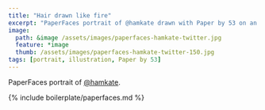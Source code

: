 ```yaml
---
title: "Hair drawn like fire"
excerpt: "PaperFaces portrait of @hamkate drawn with Paper by 53 on an iPad."
image: 
  path: &image /assets/images/paperfaces-hamkate-twitter.jpg 
  feature: *image
  thumb: /assets/images/paperfaces-hamkate-twitter-150.jpg
tags: [portrait, illustration, Paper by 53]
---
```


PaperFaces portrait of [@hamkate](http://twitter.com/hamkate).

{% include boilerplate/paperfaces.md %}
